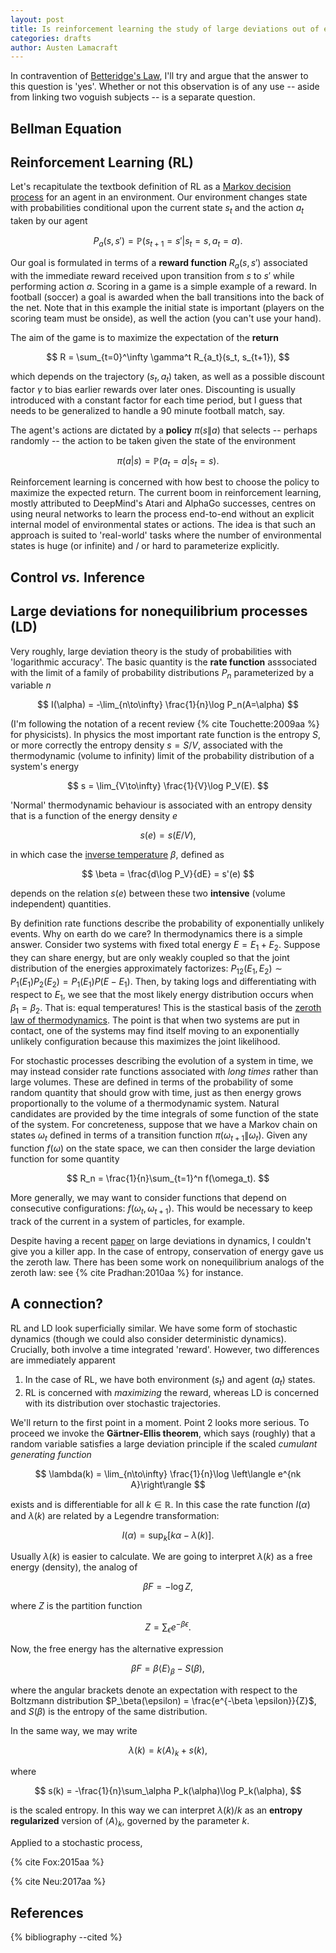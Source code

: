 ```yaml
---
layout: post
title: Is reinforcement learning the study of large deviations out of equilibrium?
categories: drafts
author: Austen Lamacraft
---
```


In contravention of [Betteridge's Law](https://en.wikipedia.org/wiki/Betteridge%27s_law_of_headlines), I'll try and argue that the answer to this question is 'yes'. Whether or not this observation is of any use -- aside from linking two voguish subjects -- is a separate question.

## Bellman Equation



## Reinforcement Learning (RL)

Let's recapitulate the textbook definition of RL as a [Markov decision process](https://en.wikipedia.org/wiki/Markov_decision_process) for an agent in an environment. Our environment changes state with probabilities conditional upon the current state $s_t$ and the action $a_t$ taken by our agent

$$
P_a(s,s') = \mathbb{P}(s_{t+1}=s'|s_t=s, a_t=a).
$$

Our goal is formulated in terms of a __reward function__ $R_a(s,s')$ associated with the immediate reward received upon transition from $s$ to $s'$ while performing action $a$. Scoring in a game is a simple example of a reward. In football (soccer) a goal is awarded when the ball transitions into the back of the net. Note that in this example the initial state is important (players on the scoring team must be onside), as well the action (you can't use your hand).

The aim of the game is to maximize the expectation of the __return__

$$
R = \sum_{t=0}^\infty \gamma^t R_{a_t}(s_t, s_{t+1}),
$$

which depends on the trajectory $(s_t,a_t)$ taken, as well as a possible discount factor $\gamma$ to bias earlier rewards over later ones. Discounting is usually introduced with a constant factor for each time period, but I guess that needs to be generalized to handle a 90 minute football match, say.

The agent's actions are dictated by a __policy__ $\pi(s\|a)$ that selects -- perhaps randomly -- the action to be taken given the state of the environment

$$
\pi(a|s) = \mathbb{P}(a_t=a|s_t=s).
$$

Reinforcement learning is concerned with how best to choose the policy to maximize the expected return. The current boom in reinforcement learning, mostly attributed to DeepMind's Atari and AlphaGo successes, centres on using neural networks to learn the process end-to-end without an explicit internal model of environmental states or actions. The idea is that such an approach is suited to 'real-world' tasks where the number of environmental states is huge (or infinite) and / or hard to parameterize explicitly.

## Control _vs._ Inference



## Large deviations for nonequilibrium processes (LD)

Very roughly, large deviation theory is the study of probabilities with 'logarithmic accuracy'. The basic quantity is the __rate function__ asssociated with the limit of a family of probability distributions $P_n$ parameterized by a variable $n$

$$
I(\alpha) = -\lim_{n\to\infty} \frac{1}{n}\log P_n(A=\alpha)
$$

(I'm following the notation of a recent review {% cite Touchette:2009aa %} for physicists). In physics the most important rate function is the entropy $S$, or more correctly the entropy density $s=S/V$, associated with the thermodynamic (volume to infinity) limit of the probability distribution of a system's energy

$$
s = \lim_{V\to\infty} \frac{1}{V}\log P_V(E).
$$

'Normal' thermodynamic behaviour is associated with an entropy density that is a function of the energy density $e$

$$
s(e) = s(E/V),
$$

in which case the [inverse temperature](https://en.wikipedia.org/wiki/Thermodynamic_beta) $\beta$, defined as

$$
\beta = \frac{d\log P_V}{dE} = s'(e)
$$

depends on the relation $s(e)$ between these two __intensive__ (volume independent) quantities.

By definition rate functions describe the probability of exponentially unlikely events. Why on earth do we care? In thermodynamics there is a simple answer. Consider two systems with fixed total energy $E=E_1+E_2$. Suppose they can share energy, but are only weakly coupled so that the joint distribution of the energies approximately factorizes: $P_{12}(E_1,E_2)\sim P_1(E_1)P_2(E_2)=P_1(E_1)P(E-E_1)$. Then, by taking logs and differentiating with respect to $E_1$, we see that the most likely energy distribution occurs when $\beta_1=\beta_2$. That is: equal temperatures! This is the stastical basis of the [zeroth law of thermodynamics](https://en.wikipedia.org/wiki/Zeroth_law_of_thermodynamics). The point is that when two systems are put in contact, one of the systems may find itself moving to an exponentially unlikely configuration because this maximizes the joint likelihood.

For stochastic processes describing the evolution of a system in time, we may instead consider rate functions associated with _long times_ rather than large volumes. These are defined in terms of the probability of some random quantity that should grow with time, just as then energy grows proportionally to the volume of a thermodynamic system. Natural candidates are provided by the time integrals of some function of the state of the system. For concreteness, suppose that we have a Markov chain on states $\omega_t$ defined in terms of a transition function $\pi(\omega_{t+1}\|\omega_t)$. Given any function $f(\omega)$ on the state space, we can then consider the large deviation function for some quantity

$$
R_n = \frac{1}{n}\sum_{t=1}^n f(\omega_t).
$$

More generally, we may want to consider functions that depend on consecutive configurations: $f(\omega_t,\omega_{t+1})$. This would be necessary to keep track of the current in a system of particles, for example.

Despite having a recent [paper](https://arxiv.org/abs/1802.09576) on large deviations in dynamics, I couldn't give you a killer app. In the case of entropy, conservation of energy gave us the zeroth law. There has been some work on nonequilibrium analogs of the zeroth law: see {% cite Pradhan:2010aa %} for instance.

## A connection?

RL and LD look superficially similar. We have some form of stochastic dynamics (though we could also consider deterministic dynamics). Crucially, both involve a time integrated 'reward'. However, two differences are immediately apparent

1. In the case of RL, we have both environment ($s_t$) and agent ($a_t$) states.
2. RL is concerned with _maximizing_ the reward, whereas LD is concerned with its distribution over stochastic trajectories.

We'll return to the first point in a moment. Point 2 looks more serious. To proceed we invoke the __Gärtner-Ellis theorem__, which says (roughly) that a random variable satisfies a large deviation principle if the scaled _cumulant generating function_

$$
\lambda(k) = \lim_{n\to\infty} \frac{1}{n}\log \left\langle e^{nk A}\right\rangle
$$

exists and is differentiable for all $k\in\mathbb{R}$. In this case the rate function $I(\alpha)$ and $\lambda(k)$ are related by a Legendre transformation:

$$
I(\alpha) = \sup_k \left[k\alpha-\lambda(k)\right].
$$

Usually $\lambda(k)$ is easier to calculate. We are going to interpret $\lambda(k)$ as a free energy (density), the analog of

$$
\beta F = -\log Z,
$$

where $Z$ is the partition function

$$
Z = \sum_\epsilon  e^{-\beta \epsilon}.
$$

Now, the free energy has the alternative expression

$$
\beta F = \beta\langle E\rangle_\beta - S(\beta),
$$

where the angular brackets denote an expectation with respect to the Boltzmann distribution $P_\beta(\epsilon) = \frac{e^{-\beta \epsilon}}{Z}$, and $S(\beta)$ is the entropy of the same distribution.

In the same way, we may write

$$
\lambda(k) = k \langle A\rangle_k + s(k),
$$

where

$$
s(k) = -\frac{1}{n}\sum_\alpha P_k(\alpha)\log P_k(\alpha),
$$

is the scaled entropy. In this way we can interpret $\lambda(k)/k$ as an __entropy regularized__ version of $\langle A\rangle_k$, governed by the parameter $k$.

Applied to a stochastic process,


{% cite Fox:2015aa %}

{% cite Neu:2017aa %}


References
----------

{% bibliography --cited %}
